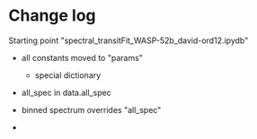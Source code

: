 # Change log



Starting point "spectral_transitFit_WASP-52b_david-ord12.ipydb"



- all constants moved to "params"
  - special dictionary
- all_spec in data.all_spec

- binned spectrum overrides "all_spec"
- 